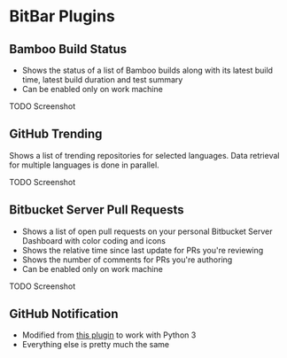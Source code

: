 # BitBar Plugins

## Bamboo Build Status

* Shows the status of a list of Bamboo builds along with its latest build time, latest build duration and test summary
* Can be enabled only on work machine

TODO Screenshot

## GitHub Trending

Shows a list of trending repositories for selected languages. Data retrieval for multiple languages is done in parallel.

TODO Screenshot

## Bitbucket Server Pull Requests

* Shows a list of open pull requests on your personal Bitbucket Server Dashboard with color coding and icons
* Shows the relative time since last update for PRs you're reviewing
* Shows the number of comments for PRs you're authoring
* Can be enabled only on work machine

TODO Screenshot

## GitHub Notification

* Modified from [this plugin](https://raw.githubusercontent.com/matryer/bitbar-plugins/master/Dev/GitHub/notifications.30s.py) to work with Python 3
* Everything else is pretty much the same
